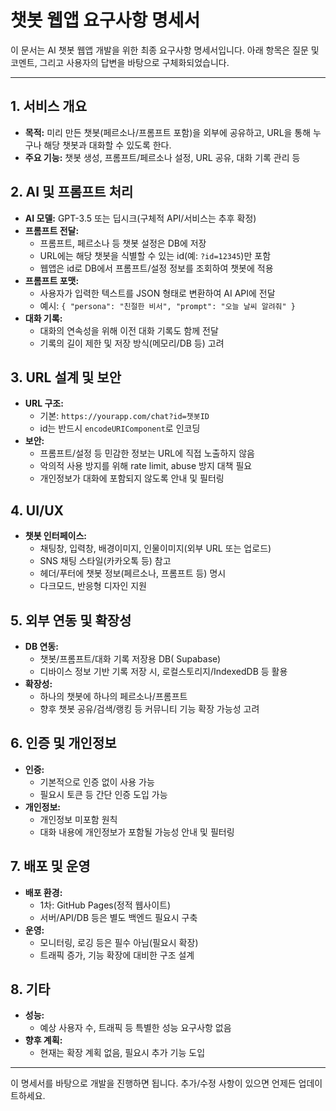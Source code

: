 # 챗봇 웹앱 요구사항 명세서

이 문서는 AI 챗봇 웹앱 개발을 위한 최종 요구사항 명세서입니다. 아래 항목은 질문 및 코멘트, 그리고 사용자의 답변을 바탕으로 구체화되었습니다.

---

## 1. 서비스 개요
- **목적:** 미리 만든 챗봇(페르소나/프롬프트 포함)을 외부에 공유하고, URL을 통해 누구나 해당 챗봇과 대화할 수 있도록 한다.
- **주요 기능:** 챗봇 생성, 프롬프트/페르소나 설정, URL 공유, 대화 기록 관리 등

## 2. AI 및 프롬프트 처리
- **AI 모델:** GPT-3.5 또는 딥시크(구체적 API/서비스는 추후 확정)
- **프롬프트 전달:**
  - 프롬프트, 페르소나 등 챗봇 설정은 DB에 저장
  - URL에는 해당 챗봇을 식별할 수 있는 id(예: `?id=12345`)만 포함
  - 웹앱은 id로 DB에서 프롬프트/설정 정보를 조회하여 챗봇에 적용
- **프롬프트 포맷:**
  - 사용자가 입력한 텍스트를 JSON 형태로 변환하여 AI API에 전달
  - 예시: `{ "persona": "친절한 비서", "prompt": "오늘 날씨 알려줘" }`
- **대화 기록:**
  - 대화의 연속성을 위해 이전 대화 기록도 함께 전달
  - 기록의 길이 제한 및 저장 방식(메모리/DB 등) 고려

## 3. URL 설계 및 보안
- **URL 구조:**
  - 기본: `https://yourapp.com/chat?id=챗봇ID`
  - id는 반드시 `encodeURIComponent`로 인코딩
- **보안:**
  - 프롬프트/설정 등 민감한 정보는 URL에 직접 노출하지 않음
  - 악의적 사용 방지를 위해 rate limit, abuse 방지 대책 필요
  - 개인정보가 대화에 포함되지 않도록 안내 및 필터링

## 4. UI/UX
- **챗봇 인터페이스:**
  - 채팅창, 입력창, 배경이미지, 인물이미지(외부 URL 또는 업로드)
  - SNS 채팅 스타일(카카오톡 등) 참고
  - 헤더/푸터에 챗봇 정보(페르소나, 프롬프트 등) 명시
  - 다크모드, 반응형 디자인 지원

## 5. 외부 연동 및 확장성
- **DB 연동:**
  - 챗봇/프롬프트/대화 기록 저장용 DB( Supabase)
  - 디바이스 정보 기반 기록 저장 시, 로컬스토리지/IndexedDB 등 활용
- **확장성:**
  - 하나의 챗봇에 하나의 페르소나/프롬프트
  - 향후 챗봇 공유/검색/랭킹 등 커뮤니티 기능 확장 가능성 고려

## 6. 인증 및 개인정보
- **인증:**
  - 기본적으로 인증 없이 사용 가능
  - 필요시 토큰 등 간단 인증 도입 가능
- **개인정보:**
  - 개인정보 미포함 원칙
  - 대화 내용에 개인정보가 포함될 가능성 안내 및 필터링

## 7. 배포 및 운영
- **배포 환경:**
  - 1차: GitHub Pages(정적 웹사이트)
  - 서버/API/DB 등은 별도 백엔드 필요시 구축
- **운영:**
  - 모니터링, 로깅 등은 필수 아님(필요시 확장)
  - 트래픽 증가, 기능 확장에 대비한 구조 설계

## 8. 기타
- **성능:**
  - 예상 사용자 수, 트래픽 등 특별한 성능 요구사항 없음
- **향후 계획:**
  - 현재는 확장 계획 없음, 필요시 추가 기능 도입

---

이 명세서를 바탕으로 개발을 진행하면 됩니다. 추가/수정 사항이 있으면 언제든 업데이트하세요.
